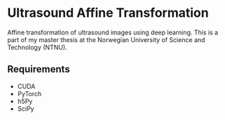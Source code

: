 # Ultrasound Affine Transformation
Affine transformation of ultrasound images using deep learning. This is a part of my master thesis at the Norwegian University of Science and Technology (NTNU).

## Requirements
* CUDA
* PyTorch
* h5Py
* SciPy
